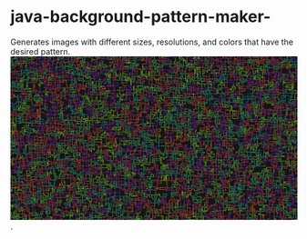 # java-background-pattern-maker-
Generates images with different sizes, resolutions, and colors that have the desired pattern. 
![exsample image](https://github.com/AlekWhite/java-background-pattern-maker-/blob/main/largeColorBG.png).

